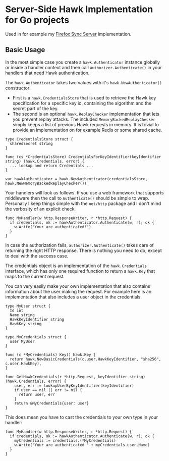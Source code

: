 # Server-Side Hawk Implementation for Go projects

Used in for example my [Firefox Sync Server](https://github.com/st3fan/moz-syncserver) implementation.

## Basic Usage

In the most simple case you create a `hawk.Authenticator` instance globally or inside a handler context and then call `authorizer.Authenticate()` in your handlers that need Hawk authentication.

The `hawk.Authenticator` takes two values with it's `hawk.NewAuthenticator()` constructor:

* First is a `hawk.CredentialsStore` that is used to retrieve the Hawk key specification for a specific key id, containing the algorithm and the secret part of the key.
* The second is an optional `hawk.ReplayChecker` implementation that lets you prevent replay attacks. The included `MemoryBackedReplayChecker` simply keeps a list of previous Hawk requests in memory. It is trivial to provide an implementation on for example Redis or some shared cache.

```
type CredentialsStore struct {
  sharedSecret string
}

func (cs *CredentialsStore) CredentialsForKeyIdentifier(keyIdentifier string) (hawk.Credentials, error) {
  ... lookup and return Credentials ...
}

var hawkAuthenticator = hawk.NewAuthenticator(credentialsStore, hawk.NewMemoryBackedReplayChecker())
```

Your handlers will look as follows. If you use a web framework that supports middleware then the call to `Authenticate()` should be simple to wrap. Personally I keep things simple with the `net/http` package and I don't mind the verbosity of an explicit check.

```
func MyHandler(w http.ResponseWriter, r *http.Request) {
  if credentials, ok := hawkAuthenticator.Authenticate(w, r); ok {
    w.Write("Your are authenticated!")
  }
}
```

In case the authorization fails, `authorizer.Authenticate()` takes care of returning the right HTTP response. There is nothing you need to do, except to deal with the success case.

The credentials object is an implementation of the `hawk.Credentials` interface, which has only one required function to return a `hawk.Key` that maps to the current request.

You can very easily make your own implementation that also contains information about the user making the request. For example here is an implementation that also includes a user object in the credentials.

```
type MyUser struct {
  Id int
  Name string
  HawkKeyIdentifier string
  HawkKey string
}

type MyCredentials struct {
  user MyUser
}

func (c *MyCredentials) Key() hawk.Key {
  return hawk.NewBasicCredentials(c.user.HawkKeyIdentifier, "sha256", c.user.HawkKey), 
}

func GetHawkCredentials(r *http.Request, keyIdentifier string) (hawk.Credentials, error) {
    user, err := lookupUserByKeyIdentifier(keyIdentifier)
    if user == nil || err != nil {
      return user, err
    }
    return &MyCredentials{user: user}
}
```

This does mean you have to cast the credentials to your own type in your handler:

```
func MyHandler(w http.ResponseWriter, r *http.Request) {
  if credentials, ok := hawkAuthenticator.Authenticate(w, r); ok {
    myCredentials := credentials.(*MyCredentials)
    w.Write("Your are authenticated " + myCredentials.user.Name)
  }
}
```

